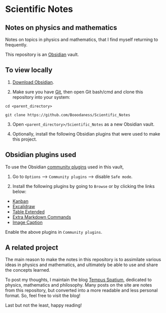 # Scientific Notes

## Notes on physics and mathematics

Notes on topics in physics and mathematics, that I find myself returning to frequently.

This repository is an [Obsidian](https://obsidian.md/) vault.

## To view locally

1. [Download Obsidian](https://obsidian.md/download).

2. Make sure you have [Git](https://git-scm.com/), then open Git bash/cmd and clone this repository into your system:

```
cd <parent_directory>

git clone https://github.com/Booodaness/Scientific_Notes
```

3. Open ```<parent_directory>/Scientific_Notes``` as a new Obsidian vault.

4. Optionally, install the following Obsidian plugins that were used to make this project.

## Obsidian plugins used

To use the Obsidian [community plugins](https://obsidian.md/plugins) used in this vault,

1. Go to ```Options``` --> ```Community plugins``` --> disable ```Safe mode```.

2. Install the following plugins by going to ```Browse``` or by clicking the links below:

- [Kanban](https://obsidian.md/plugins?search=Kanban#)
- [Excalidraw](https://obsidian.md/plugins?search=excalid#)
- [Table Extended](https://obsidian.md/plugins?search=table%20exte#)
- [Extra Markdown Commands](https://obsidian.md/plugins?search=extra%20mark#)
- [Image Caption](https://obsidian.md/plugins?search=image%20caption#)

Enable the above plugins in ```Community plugins```.

## A related project

The main reason to make the notes in this repository is to assimilate various ideas in physics and mathematics, and ultimately be able to use and share the concepts learned.

To post my thoughts, I maintain the blog [Tempus Spatium](https://booodaness.github.io/tempus_spatium/), dedicated to physics, mathematics and philosophy. Many posts on the site are notes from this repository, but converted into a more readable and less personal format. So, feel free to visit the blog!

Last but not the least, happy reading!
